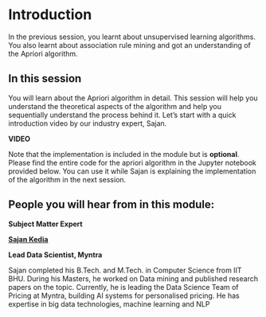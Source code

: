 ﻿# Introduction

In the previous session, you learnt about unsupervised learning algorithms. You also learnt about association rule mining and got an understanding of the Apriori algorithm.

## In this session

You will learn about the Apriori algorithm in detail. This session will help you understand the theoretical aspects of the algorithm and help you sequentially understand the process behind it. Let’s start with a quick introduction video by our industry expert, Sajan.

**VIDEO**

Note that the implementation is included in the module but is  **optional**. Please find the entire code for the apriori algorithm in the Jupyter notebook provided below. You can use it while Sajan is explaining the implementation of the algorithm in the next session.

## People you will hear from in this module:

**Subject Matter Expert**

**[Sajan Kedia](http://in.linkedin.com/in/sajan-kedia-b06a6821?trk=people-guest_profile-result-card_result-card_full-click)**

**Lead Data Scientist, Myntra**

Sajan completed his B.Tech. and M.Tech. in Computer Science from IIT BHU. During his Masters, he worked on Data mining and published research papers on the topic. Currently, he is leading the Data Science Team of Pricing at Myntra, building AI systems for personalised pricing. He has expertise in big data technologies, machine learning and NLP
